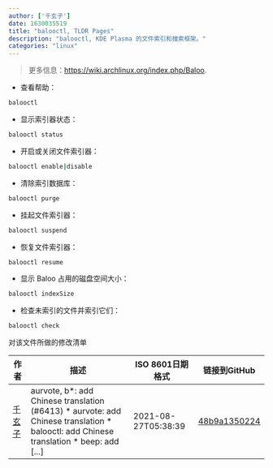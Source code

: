 ```yaml
---
author: ['千玄子']
date: 1630035519
title: "balooctl, TLDR Pages"
description: "balooctl, KDE Plasma 的文件索引和搜索框架。"
categories: "linux"
---
```

> 更多信息：<https://wiki.archlinux.org/index.php/Baloo>.

- 查看帮助：

```bash
balooctl
```

- 显示索引器状态：

```bash
balooctl status
```

- 开启或关闭文件索引器：

```bash
balooctl enable|disable
```

- 清除索引数据库：

```bash
balooctl purge
```

- 挂起文件索引器：

```bash
balooctl suspend
```

- 恢复文件索引器：

```bash
balooctl resume
```

- 显示 Baloo 占用的磁盘空间大小：

```bash
balooctl indexSize
```

- 检查未索引的文件并索引它们：

```bash
balooctl check
```
对该文件所做的修改清单


作者 | 描述 | ISO 8601日期格式 | 链接到GitHub
------|-----|-----|-----
[千玄子](mailto:ownbyzjuyk@gmail.com) | aurvote, b*: add Chinese translation (#6413) * aurvote: add Chinese translation * balooctl: add Chinese translation * beep: add [...] | 2021-08-27T05:38:39 | [48b9a1350224](https://github.com/tldr-pages/tldr/commit/48b9a1350224488b69961f84ad4d2b93cc85324e)

